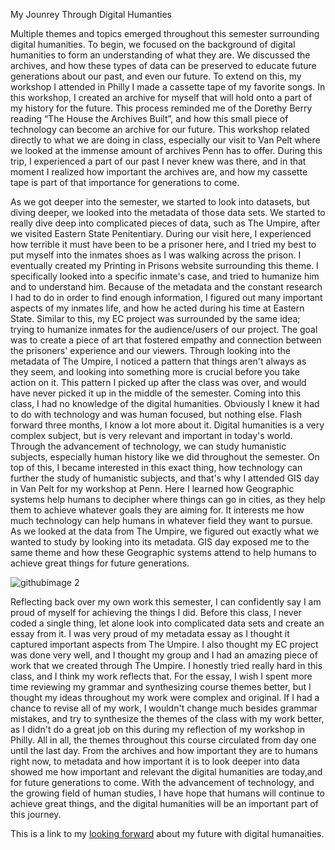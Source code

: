 My Jounrey Through Digital Humanties

Multiple themes and topics emerged throughout this semester surrounding digital humanities. To begin, we focused on the background of digital humanities to form an understanding of what they are. We discussed the archives, and how these types of data can be preserved to educate future generations about our past, and even our future. To extend on this, my workshop I attended in Philly I made a cassette tape of my favorite songs. In this workshop, I created an archive for myself that will hold onto a part of my history for the future. This process reminded me of the Dorethy Berry reading “The House the Archives Built”, and how this small piece of technology can become an archive for our future. This workshop related directly to what we are doing in class, especially our visit to Van Pelt where we looked at the immense amount of archives Penn has to offer. During this trip, I experienced a part of our past I never knew was there, and in that moment I realized how important the archives are, and how my cassette tape is part of that importance for generations to come.



As we got deeper into the semester, we started to look into datasets,  but diving deeper, we looked into the metadata of those data sets. We started to really dive deep into complicated pieces of data, such as The Umpire, after we visited Eastern State Penitentiary. During our visit here, I experienced how terrible it must have been to be a prisoner here, and I tried my best to put myself into the inmates shoes as I was walking across the prison. I eventually created my Printing in Prisons website surrounding this theme. I specifically looked into a specific inmate's case, and tried to humanize him and to understand him. Because of the metadata and the constant research I had to do in order to find enough information, I figured out many important aspects of my inmates life, and how he acted during his time at Eastern State. Similar to this, my EC project was surrounded by the same idea; trying to humanize inmates for the audience/users of our project. The goal was to create a piece of art that fostered empathy and connection between the prisoners' experience and our viewers. Through looking into the metadata of The Umpire, I noticed a pattern that things aren't always as they seem, and looking into something more is crucial before you take action on it. This pattern I picked up after the class was over, and would have never picked it up in the middle of the semester. Coming into this class, I had no knowledge of the digital humanities. Obviously I knew it had to do with technology and was human focused, but nothing else. Flash forward three months, I know a lot more about it. Digital humanities is a very complex subject, but is very relevant and important in today's world. Through the advancement of technology, we can study humanistic subjects, especially human history like we did throughout the semester. On top of this, I became interested in this exact thing, how technology can further the study of humanistic subjects, and that's why I attended GIS day in Van Pelt for my workshop at Penn. Here I learned how Geographic systems help humans to decipher where things can go in cities, as they help them to achieve whatever goals they are aiming for. It interests me how much technology can help humans in whatever field they want to pursue. As we looked at the data from The Umpire, we figured out exactly what we wanted to study by looking into its metadata. GIS day exposed me to the same theme and how these Geographic systems attend to help humans to achieve great things for future generations. 

![githubimage 2](https://github.com/user-attachments/assets/c9d3d616-df5d-4807-b8ee-2f42e04871b6)

Reflecting back over my own work this semester, I can confidently say I am proud of myself for achieving the things I did. Before this class, I never coded a single thing, let alone look into complicated data sets and create an essay from it. I was very proud of my metadata essay as I thought it captured important aspects from The Umpire. I also thought my EC project was done very well, and I thought my group and I had an amazing piece of work that we created through The Umpire. I honestly tried really hard in this class, and I think my work reflects that. For the essay, I wish I spent more time reviewing my grammar and synthesizing course themes better, but I thought my ideas throughout my work were complex and original. If I had a chance to revise all of my work, I wouldn't change much besides grammar mistakes, and try to synthesize the themes of the class with my work better, as I didn't do a great job on this during my reflection of my workshop in Philly. All in all, the themes throughout this course circulated from day one until the last day. From the archives and how important they are to humans right now, to metadata and how important it is to look deeper into data showed me how important and relevant the digital humanities are today,and for future generations to come. With the advancement of technology, and the growing field of human studies, I have hope that humans will continue to achieve great things, and the digital humanities will be an important part of this journey. 


This is a link to my [looking forward](lookingforward.html) about my future with digital humanaities.

